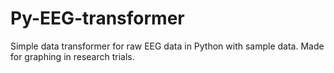 # Py-EEG-transformer
Simple data transformer for raw EEG data in Python with sample data. Made for graphing in research trials.
